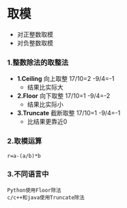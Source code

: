 # 取模
- 对正整数取模
- 对负整数取模
### 1.整数除法的取整法
* **1.Ceiling** 
  向上取整
  17/10=2
  -9/4=-1
  - 结果比实际大
* **2.Floor**
  向下取整
  17/10=1
  -9/4=-2
  - 结果比实际小
* **3.Truncate**
  截断取整
  17/10=1
  -9/4=-1
  - 比结果更靠近0
### 2.取模运算
	r=a-(a/b)*b

### 3.不同语言中
	Python使用Floor除法
	c/c++和java使用Truncate除法

